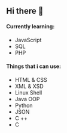 ## Hi there 👋

#### Currently learning:
- JavaScript
- SQL
- PHP

#### Things that i can use:
- HTML & CSS
- XML & XSD
- Linux Shell
- Java OOP
- Python
- JSON
- C ++
- C
